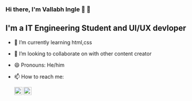 ### Hi there, I'm Vallabh Ingle 👋 👋

## I'm a IT Engineering Student and UI/UX devloper


- 🌱 I’m currently learning html,css
- 👯 I’m looking to collaborate on with other content creator
- 😄 Pronouns: He/him
- 📫 How to reach me:
 
  [<img align="left" alt="vallabh | LinkedIn" width="22px" src="https://cdn.jsdelivr.net/npm/simple-icons@v3/icons/linkedin.svg" />][linkedin]
  [<img align="left" alt="vallabh | Instagram" width="22px" src="https://cdn.jsdelivr.net/npm/simple-icons@v3/icons/instagram.svg" />][instagram]

  [instagram]: https://instagram.com/vallabh2920
  [linkedin]: https://www.linkedin.com/in/vallabh-ingle-a9a0b7206/


